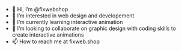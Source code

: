 - 👋 Hi, I’m @fixwebshop
- 👀 I’m interested in web design and developement
- 🌱 I’m currently learning interactive animation
- 💞️ I’m looking to collaborate on graphic design with coding skills to create interactive animations
- 📫 How to reach me at fixweb.shop

<!---
fixwebshop/fixwebshop is a ✨ special ✨ repository because its `README.md` (this file) appears on your GitHub profile.
You can click the Preview link to take a look at your changes.
--->
